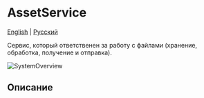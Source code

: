 # AssetService

[English](AssetService.md) | [Русский](AssetService.ru.md)

Сервис, который ответственен за работу с файлами (хранение, обработка, получение и отправка).

![SystemOverview](../img/SystemOverview.png)

## Описание 
